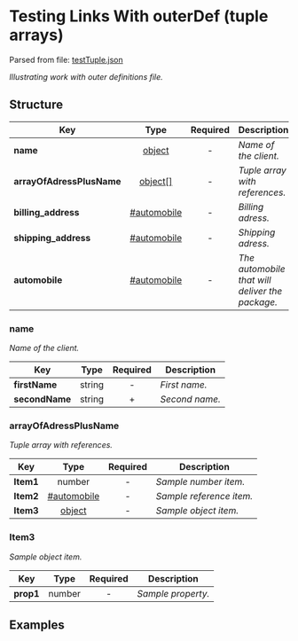 # __Testing Links With outerDef (tuple arrays)__
Parsed from file: [testTuple.json](https://github.com/McCastles/JMC/blob/master/examples/outer/testTuple.json)

_Illustrating work with outer definitions file._
## __Structure__

|Key|Type|Required|Description|
|-|:-:|:-:|-|
|__name__|[object](#name)|-|_Name of the client._|
|__arrayOfAdressPlusName__|[object[]](#arrayOfAdressPlusName)|-|_Tuple array with references._|
|__billing_address__|[#automobile](./definitions/proxy.md#automobile)|-|_Billing adress._|
|__shipping_address__|[#automobile](./definitions/proxy.md#automobile)|-|_Shipping adress._|
|__automobile__|[#automobile](./definitions/proxy.md#automobile)|-|_The automobile that will deliver the package._|
### __name__
_Name of the client._

|Key|Type|Required|Description|
|-|:-:|:-:|-|
|__firstName__|string|-|_First name._|
|__secondName__|string|+|_Second name._|
### __arrayOfAdressPlusName__
_Tuple array with references._

|Key|Type|Required|Description|
|-|:-:|:-:|-|
|__Item1__|number|-|_Sample number item._|
|__Item2__|[#automobile](./definitions/proxy.md#automobile)|-|_Sample reference item._|
|__Item3__|[object](#Item3)|-|_Sample object item._|
### __Item3__
_Sample object item._

|Key|Type|Required|Description|
|-|:-:|:-:|-|
|__prop1__|number|-|_Sample property._|
## __Examples__
```
```